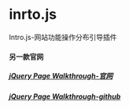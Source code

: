 # inrto.js
Intro.js-网站功能操作分布引导插件

#### 另一款官网
##### [jQuery Page Walkthrough-官网](http://jwarby.github.io/jquery-pagewalkthrough/)
##### [jQuery Page Walkthrough-github](https://github.com/ChasonHong/jquery-pagewalkthrough)
